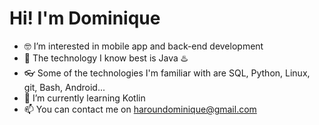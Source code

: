 # Hi! I'm Dominique

- 🤓 I’m interested in mobile app and back-end development
- 💪 The technology I know best is Java ♨️
- 👓 Some of the technologies I'm familiar with are SQL, Python, Linux, git, Bash, Android...
- 🔎 I’m currently learning Kotlin 
- 📫 You can contact me on haroundominique@gmail.com

<!---
HarounDominique/HarounDominique is a ✨ special ✨ repository because its `README.md` (this file) appears on your GitHub profile.
You can click the Preview link to take a look at your changes.
--->
